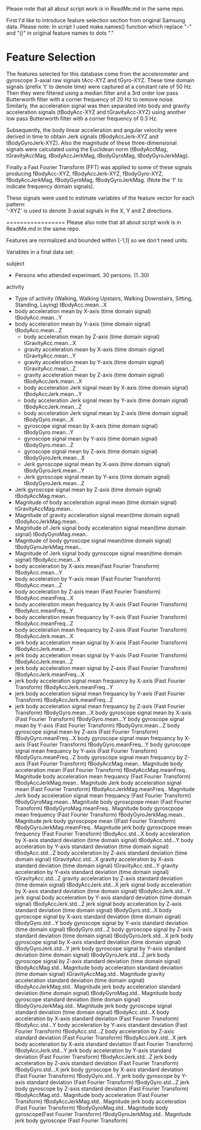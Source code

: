 Please note that all about script work is in ReadMe.md in the same repo. 

First I'd like to introduce feature selection section from original Samsung data. Please note: In script I used make.names() function which replace "-" and "()" in original feature names to dots "." 

Feature Selection 
=================

The features selected for this database come from the accelerometer and gyroscope 3-axial raw signals tAcc-XYZ and tGyro-XYZ. These time domain signals (prefix 't' to denote time) were captured at a constant rate of 50 Hz. Then they were filtered using a median filter and a 3rd order low pass Butterworth filter with a corner frequency of 20 Hz to remove noise. Similarly, the acceleration signal was then separated into body and gravity acceleration signals (tBodyAcc-XYZ and tGravityAcc-XYZ) using another low pass Butterworth filter with a corner frequency of 0.3 Hz. 

Subsequently, the body linear acceleration and angular velocity were derived in time to obtain Jerk signals (tBodyAccJerk-XYZ and tBodyGyroJerk-XYZ). Also the magnitude of these three-dimensional signals were calculated using the Euclidean norm (tBodyAccMag, tGravityAccMag, tBodyAccJerkMag, tBodyGyroMag, tBodyGyroJerkMag). 

Finally a Fast Fourier Transform (FFT) was applied to some of these signals producing fBodyAcc-XYZ, fBodyAccJerk-XYZ, fBodyGyro-XYZ, fBodyAccJerkMag, fBodyGyroMag, fBodyGyroJerkMag. (Note the 'f' to indicate frequency domain signals). 

These signals were used to estimate variables of the feature vector for each pattern:  
'-XYZ' is used to denote 3-axial signals in the X, Y and Z directions.

=================
Please also note that all about script work is in ReadMe.md in the same repo. 

Features are normalized and bounded within [-1,1] so we don't need units. 

Variables in a final data set:

subject
  * Persons who attended experimant. 30 persons. (1..30)
 
activity
 * Type of activity (Walking, Walking Upstairs, Walking Downstairs, Sitting, Standing, Laying)
tBodyAcc.mean...X
  * body acceleration mean by X-axis (time domain signal)
tBodyAcc.mean...Y
* body acceleration mean by Y-axis (time domain signal)
tBodyAcc.mean...Z
  * body acceleration mean by Z-axis (time domain signal)
tGravityAcc.mean...X
  * gravity acceleration mean by X-axis (time domain signal)
tGravityAcc.mean...Y
  * gravity acceleration mean by Y-axis (time domain signal)
tGravityAcc.mean...Z
  * gravity acceleration mean by Z-axis (time domain signal)
tBodyAccJerk.mean...X
  * body acceleration Jerk signal mean by X-axis (time domain signal)
tBodyAccJerk.mean...Y
   * body acceleration Jerk signal mean by Y-axis (time domain signal)
tBodyAccJerk.mean...Z
   * body acceleration Jerk signal mean by Z-axis (time domain signal)
tBodyGyro.mean...X
  * gyroscope signal mean by X-axis (time domain signal)
tBodyGyro.mean...Y
  * gyroscope signal mean by Y-axis (time domain signal)
tBodyGyro.mean...Z
  * gyroscope signal mean by Z-axis (time domain signal)
tBodyGyroJerk.mean...X
  * Jerk gyroscope signal mean by X-axis (time domain signal)
tBodyGyroJerk.mean...Y
  * Jerk gyroscope signal mean by Y-axis (time domain signal)
tBodyGyroJerk.mean...Z
 * Jerk gyroscope signal mean by Z-axis (time domain signal)
tBodyAccMag.mean..
  * Magnitude of body acceleration signal mean (time domain signal)
tGravityAccMag.mean..
  * Magnitude of gravity acceleration signal mean(time domain signal)
tBodyAccJerkMag.mean..
  * Magnitude of Jerk signal body acceleration signal mean(time domain signal)
tBodyGyroMag.mean..
  * Magnitude of body gyroscope signal mean(time domain signal)
tBodyGyroJerkMag.mean..
  * Magnitude of Jerk signal body gyroscope signal mean(time domain signal)
fBodyAcc.mean...X
  * body acceleration by X-axis mean(Fast Fourier Transform)
fBodyAcc.mean...Y
  * body acceleration by Y-axis mean (Fast Fourier Transform)
fBodyAcc.mean...Z
  * body acceleration by Z-axis mean (Fast Fourier Transform)
fBodyAcc.meanFreq...X
  * body acceleration mean frequancy by X-axis (Fast Fourier Transform)
fBodyAcc.meanFreq...Y
  * body acceleration mean frequancy by Y-axis (Fast Fourier Transform)
fBodyAcc.meanFreq...Z
  * body acceleration mean frequancy by Z-axis (Fast Fourier Transform)
fBodyAccJerk.mean...X
  * jerk body acceleration  mean signal by X-axis (Fast Fourier Transform)
fBodyAccJerk.mean...Y
  * jerk body acceleration mean signal by Y-axis (Fast Fourier Transform)
fBodyAccJerk.mean...Z
  * jerk body acceleration mean signal by Z-axis (Fast Fourier Transform)
fBodyAccJerk.meanFreq...X
  * jerk body acceleration signal mean frequancy by X-axis (Fast Fourier Transform)
fBodyAccJerk.meanFreq...Y
  * jerk body acceleration signal mean frequancy by Y-axis (Fast Fourier Transform)
fBodyAccJerk.meanFreq...Z
  * jerk body acceleration signal mean frequancy by Z-axis (Fast Fourier Transform)
fBodyGyro.mean...X
  body gyroscope signal mean by X-axis (Fast Fourier Transform)
fBodyGyro.mean...Y
  body gyroscope signal mean by Y-axis (Fast Fourier Transform)
fBodyGyro.mean...Z
  body gyroscope signal mean by Z-axis (Fast Fourier Transform)
fBodyGyro.meanFreq...X
  body gyroscope signal mean frequancy by X-axis (Fast Fourier Transform)
fBodyGyro.meanFreq...Y
  body gyroscope signal mean frequancy by Y-axis (Fast Fourier Transform)
fBodyGyro.meanFreq...Z
  body gyroscope signal mean frequancy by Z-axis (Fast Fourier Transform)
fBodyAccMag.mean..
  Magnitude body acceleration mean (Fast Fourier Transform)
fBodyAccMag.meanFreq..
   Magnitude body acceleration mean frequancy (Fast Fourier Transform)
fBodyAccJerkMag.mean..
  Magnitude Jerk body acceleration signal mean (Fast Fourier Transform)
fBodyAccJerkMag.meanFreq..
  Magnitude Jerk body acceleration signal mean frequancy (Fast Fourier Transform)
fBodyGyroMag.mean..
  Magnitude body gyroscpope mean (Fast Fourier Transform)
fBodyGyroMag.meanFreq..
  Magnitude body gyroscpope mean frequency (Fast Fourier Transform)
fBodyGyroJerkMag.mean..
  Magnitude jerk body gyroscpope mean ((Fast Fourier Transform)
fBodyGyroJerkMag.meanFreq..
  Magnitude jerk body gyroscpope mean frequency (Fast Fourier Transform)
tBodyAcc.std...X
  body acceleration by X-axis standard deviation (time domain signal)
tBodyAcc.std...Y
  body acceleration by Y-axis standard deviation (time domain signal)
tBodyAcc.std...Z
  body acceleration by Z-axis standard deviation (time domain signal)
tGravityAcc.std...X
  gravity acceleration by X-axis standard deviation (time domain signal)
tGravityAcc.std...Y
  gravity acceleration by Y-axis standard deviation (time domain signal)
tGravityAcc.std...Z
  gravity acceleration by Z-axis standard deviation (time domain signal)
tBodyAccJerk.std...X
  jerk signal body acceleration by X-axis standard deviation (time domain signal)
tBodyAccJerk.std...Y
  jerk signal body acceleration by Y-axis standard deviation (time domain signal)
tBodyAccJerk.std...Z
  jerk signal body acceleration by Z-axis standard deviation (time domain signal)
tBodyGyro.std...X
  body gyroscope signal by X-axis standard deviation (time domain signal)
tBodyGyro.std...Y
  body gyroscope signal by Y-axis standard deviation (time domain signal)
tBodyGyro.std...Z
  body gyroscope signal by Z-axis standard deviation (time domain signal)
tBodyGyroJerk.std...X
  jerk body gyroscope signal by X-axis standard deviation (time domain signal)
tBodyGyroJerk.std...Y
  jerk body gyroscope signal by Y-axis standard deviation (time domain signal)
tBodyGyroJerk.std...Z
  jerk body gyroscope signal by Z-axis standard deviation (time domain signal)
tBodyAccMag.std..
  Magnitude body acceleration standard deviation (time domain signal)
tGravityAccMag.std..
  Magnitude gravity acceleration standard deviation (time domain signal)
tBodyAccJerkMag.std..
  Magnitude jerk body acceleration standard deviation (time domain signal)
tBodyGyroMag.std..
  Magnitude body gyroscope standard deviation (time domain signal)
tBodyGyroJerkMag.std..
 Magnitude jerk body gyroscope signal standard deviation (time domain signal)
fBodyAcc.std...X
  body acceleration by X-axis standard deviation (Fast Fourier Transform)
fBodyAcc.std...Y
  body acceleration by Y-axis standard deviation (Fast Fourier Transform)
fBodyAcc.std...Z
  body acceleration by Z-axis standard deviation (Fast Fourier Transform)
fBodyAccJerk.std...X
  jerk body acceleration by X-axis standard deviation (Fast Fourier Transform)
fBodyAccJerk.std...Y
  jerk body acceleration by Y-axis standard deviation (Fast Fourier Transform)
fBodyAccJerk.std...Z
  jerk body acceleration by Z-axis standard deviation (Fast Fourier Transform)
fBodyGyro.std...X
  jerk body gyroscope by X-axis standard deviation (Fast Fourier Transform)
fBodyGyro.std...Y
  jerk body gyroscope by Y-axis standard deviation (Fast Fourier Transform)
fBodyGyro.std...Z
  jerk body gyroscope by Z-axis standard deviation (Fast Fourier Transform)
fBodyAccMag.std..
  Magnitude body acceleration (Fast Fourier Transform)
fBodyAccJerkMag.std..
  Magnitude jerk body acceleration (Fast Fourier Transform)
fBodyGyroMag.std..
  Magnitude body gyroscope(Fast Fourier Transform)
fBodyGyroJerkMag.std..
  Magnitude jerk body gyroscope (Fast Fourier Transform)
 
